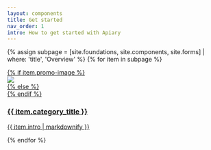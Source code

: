 ```yaml
---
layout: components
title: Get started
nav_order: 1
intro: How to get started with Apiary
---
```


{% assign subpage = [site.foundations, site.components, site.forms] | where: 'title', 'Overview' %}
{% for item in subpage %}
<div>
  <div class="category-tiles">
    <div>
      <a href="{{site.baseurl}}{{ item.url }}" class="{{item.title}}">
        {% if item.promo-image %}
          <div class="category-tiles-thumb"><img src="{{site.url}}assets/images/{{item.promo-image}}"></div>
        {% else %}
         <div class="category-tiles-thumb"></div>
        {% endif %}
        <h3>{{ item.category_title }}</h3>
        <p>{{ item.intro | markdownify }}</p>
      </a>
    </div>
  </div>
</div>
{% endfor %}

